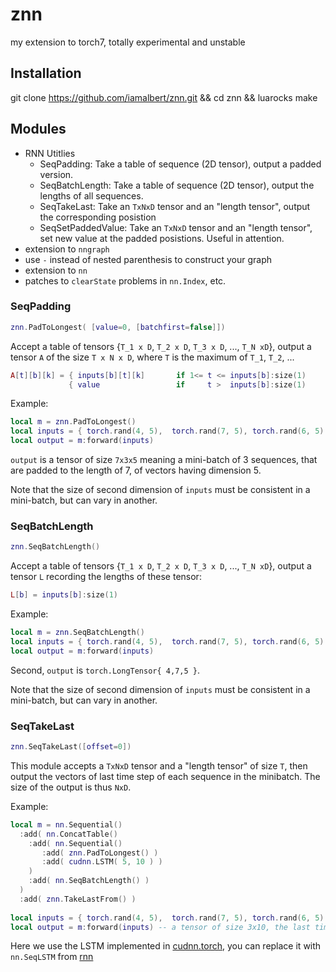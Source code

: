 # znn
my extension to torch7, totally experimental and unstable

## Installation
git clone https://github.com/iamalbert/znn.git && cd znn && luarocks make

## Modules
* RNN Utitlies
  * SeqPadding: Take a table of sequence (2D tensor), output a padded version.
  * SeqBatchLength: Take a table of sequence (2D tensor), output the lengths of all sequences. 
  * SeqTakeLast: Take an `TxNxD` tensor and an "length tensor", output the corresponding posistion
  * SeqSetPaddedValue: Take an `TxNxD` tensor and an "length tensor", set new value at the padded posistions. Useful in attention.
*  extension to `nngraph`
  * use `-` instead of nested parenthesis to construct your graph
*  extension to `nn`
  * patches to `clearState` problems in `nn.Index`, etc.

### SeqPadding
```lua
znn.PadToLongest( [value=0, [batchfirst=false]])
```
Accept a table of tensors {`T_1 x D`, `T_2 x D`, `T_3 x D`, ..., `T_N xD`}, output a tensor `A` of the size `T x N x D`, where `T` is the maximum of `T_1`, `T_2`, ...
```lua
A[t][b][k] = { inputs[b][t][k]       if 1<= t <= inputs[b]:size(1)
             { value                 if     t >  inputs[b]:size(1)
```
Example:
```lua
local m = znn.PadToLongest()
local inputs = { torch.rand(4, 5),  torch.rand(7, 5), torch.rand(6, 5) }
local output = m:forward(inputs)
```
`output` is a tensor of size `7x3x5` meaning a mini-batch of 3 sequences, that are padded to the length of 7, of vectors having dimension 5. 

Note that the size of second dimension of `inputs` must be consistent in a mini-batch, but can vary in another.


###  SeqBatchLength
```lua
znn.SeqBatchLength()
```
Accept a table of tensors {`T_1 x D`, `T_2 x D`, `T_3 x D`, ..., `T_N xD`}, output a tensor `L` recording the lengths of these tensor: 
```lua
L[b] = inputs[b]:size(1)
```
Example:
```lua
local m = znn.SeqBatchLength()
local inputs = { torch.rand(4, 5),  torch.rand(7, 5), torch.rand(6, 5) }
local output = m:forward(inputs)
```
Second, `output` is `torch.LongTensor{ 4,7,5 }`.

Note that the size of second dimension of `inputs` must be consistent in a mini-batch, but can vary in another.


### SeqTakeLast
```lua
znn.SeqTakeLast([offset=0])
```
This module accepts a `TxNxD` tensor and a "length tensor" of size `T`, then output the vectors of last time step of each sequence in the minibatch. The size of the output is thus `NxD`.

Example:

```lua
local m = nn.Sequential()
  :add( nn.ConcatTable()
    :add( nn.Sequential()
       :add( znn.PadToLongest() )
       :add( cudnn.LSTM( 5, 10 ) )
    )
    :add( nn.SeqBatchLength() )
  )
  :add( znn.TakeLastFrom() )
  
local inputs = { torch.rand(4, 5),  torch.rand(7, 5), torch.rand(6, 5) }
local output = m:forward(inputs) -- a tensor of size 3x10, the last time step of each sequence in inputs.
```

Here we use the LSTM implemented in [cudnn.torch](https://github.com/soumith/cudnn.torch), you can replace it with `nn.SeqLSTM` from [rnn](https://github.com/Element-Research/rnn#rnn.SeqLSTM)
